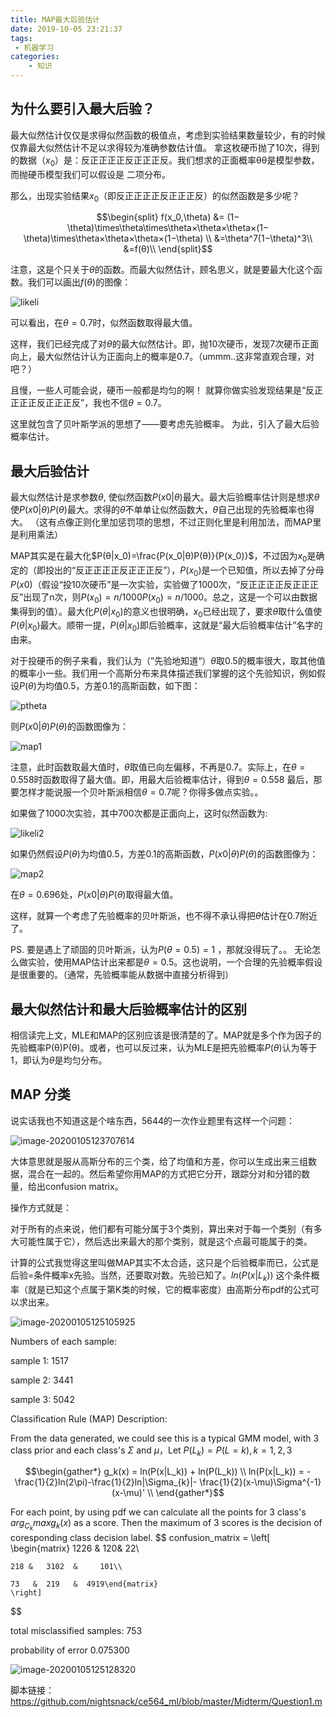 ```yaml
---
title: MAP最大后验估计
date: 2019-10-05 23:21:37
tags:
 - 机器学习
categories: 
    - 知识
---
```


## 为什么要引入最大后验？

最大似然估计仅仅是求得似然函数的极值点，考虑到实验结果数量较少，有的时候仅靠最大似然估计不足以求得较为准确参数估计值。
拿这枚硬币抛了10次，得到的数据（$x_0$）是：反正正正正反正正正反。我们想求的正面概率θθ是模型参数，而抛硬币模型我们可以假设是 二项分布。

<!-- more -->



那么，出现实验结果$x_0$（即反正正正正反正正正反）的似然函数是多少呢？

$$\begin{split}
f(x_0,\theta) &= (1−\theta)\times\theta\times\theta×\theta×\theta×(1−\theta)\times\theta×\theta×\theta×(1−\theta) \\
&=\theta^7(1−\theta)^3\\
&=f(θ)\\
\end{split}$$



注意，这是个只关于$\theta$的函数。而最大似然估计，顾名思义，就是要最大化这个函数。我们可以画出$f(θ)$的图像：

![likeli](https://tva1.sinaimg.cn/large/006tNbRwly1galj8v8jn8j31bk0qomyt.jpg)

可以看出，在$θ=0.7$时，似然函数取得最大值。

这样，我们已经完成了对$θ$的最大似然估计。即，抛10次硬币，发现7次硬币正面向上，最大似然估计认为正面向上的概率是0.7。（ummm..这非常直观合理，对吧？）

且慢，一些人可能会说，硬币一般都是均匀的啊！ 就算你做实验发现结果是“反正正正正反正正正反”，我也不信$θ=0.7$。

这里就包含了贝叶斯学派的思想了——要考虑先验概率。 为此，引入了最大后验概率估计。



## 最大后验估计

最大似然估计是求参数$θ$, 使似然函数$P(x0|θ)$最大。最大后验概率估计则是想求$θ$使$P(x0|θ)P(θ)$最大。求得的$θ$不单单让似然函数大，$θ$自己出现的先验概率也得大。 （这有点像正则化里加惩罚项的思想，不过正则化里是利用加法，而MAP里是利用乘法）

MAP其实是在最大化$P(θ|x_0)=\frac{P(x_0|θ)P(θ)}{P(x_0)}$，不过因为$x_0$是确定的（即投出的“反正正正正反正正正反”），$P(x_0)$是一个已知值，所以去掉了分母$P(x0)$（假设“投10次硬币”是一次实验，实验做了1000次，“反正正正正反正正正反”出现了n次，则$P(x_0)=n/1000P(x_0)=n/1000$。总之，这是一个可以由数据集得到的值）。最大化$P(θ|x_0)$的意义也很明确，$x_0$已经出现了，要求$θ$取什么值使$P(θ|x_0)$最大。顺带一提，$P(θ|x_0)$即后验概率，这就是“最大后验概率估计”名字的由来。


对于投硬币的例子来看，我们认为（”先验地知道“）$θ$取0.5的概率很大，取其他值的概率小一些。我们用一个高斯分布来具体描述我们掌握的这个先验知识，例如假设$P(θ)$为均值0.5，方差0.1的高斯函数，如下图：

![ptheta](https://tva1.sinaimg.cn/large/006tNbRwly1galkg7t34cj30zk0qomyd.jpg)



则$P(x0|θ)P(θ)$的函数图像为：

![map1](https://tva1.sinaimg.cn/large/006tNbRwly1galkgdntyfj30zk0qodgz.jpg)

注意，此时函数取最大值时，$θ$取值已向左偏移，不再是0.7。实际上，在$θ=0.558$时函数取得了最大值。即，用最大后验概率估计，得到$θ=0.558$
最后，那要怎样才能说服一个贝叶斯派相信$θ=0.7$呢？你得多做点实验。。

如果做了1000次实验，其中700次都是正面向上，这时似然函数为:

![likeli2](https://tva1.sinaimg.cn/large/006tNbRwly1galkglnlzaj30zk0qomy1.jpg)

如果仍然假设$P(θ)$为均值0.5，方差0.1的高斯函数，$P(x0|θ)P(θ)$的函数图像为：

![map2](https://tva1.sinaimg.cn/large/006tNbRwly1galkgtqxixj30zk0qoaat.jpg)

在$θ=0.696$处，$P(x0|θ)P(θ)$取得最大值。

这样，就算一个考虑了先验概率的贝叶斯派，也不得不承认得把$θ$估计在0.7附近了。

PS. 要是遇上了顽固的贝叶斯派，认为$P(θ=0.5)=1$ ，那就没得玩了。。 无论怎么做实验，使用MAP估计出来都是$θ=0.5$。这也说明，一个合理的先验概率假设是很重要的。（通常，先验概率能从数据中直接分析得到）

## 最大似然估计和最大后验概率估计的区别
相信读完上文，MLE和MAP的区别应该是很清楚的了。MAP就是多个作为因子的先验概率P(θ)P(θ)。或者，也可以反过来，认为MLE是把先验概率$P(θ)$认为等于1，即认为$θ$是均匀分布。



## MAP 分类

说实话我也不知道这是个啥东西，5644的一次作业题里有这样一个问题：

![image-20200105123707614](https://tva1.sinaimg.cn/large/006tNbRwly1galkxp2e62j31go0u048z.jpg)

大体意思就是服从高斯分布的三个类，给了均值和方差，你可以生成出来三组数据，混合在一起的。然后希望你用MAP的方式把它分开，跟踪分对和分错的数量，给出confusion matrix。

操作方式就是：

对于所有的点来说，他们都有可能分属于3个类别，算出来对于每一个类别（有多大可能性属于它），然后选出来最大的那个类别，就是这个点最可能属于的类。



计算的公式我觉得这里叫做MAP其实不太合适，这只是个后验概率而已，公式是后验=条件概率x先验。当然，还要取对数。先验已知了。$ln(P(x|L_k))$ 这个条件概率（就是已知这个点属于第K类的时候，它的概率密度）由高斯分布pdf的公式可以求出来。

![image-20200105125105925](https://tva1.sinaimg.cn/large/006tNbRwly1gallc873upj30so0mg104.jpg)

Numbers of each sample:
    
sample 1: 1517 
    
sample 2: 3441 
    
sample 3: 5042 


  Classification Rule (MAP) Description:

  From the data generated, we could see this is a typical GMM model, with 3 class prior and each class's $\Sigma$ and $\mu$，Let $P(L_k) = P(L=k),k ={1,2,3}$



  $$\begin{gather*}
    g_k(x) = ln(P(x|L_k)) + ln(P(L_k)) \\
    ln(P(x|L_k))  = -\frac{1}{2}ln(2\pi)-\frac{1}{2}ln|\Sigma_{k}|- \frac{1}{2}(x-\mu)\Sigma^{-1}(x-\mu)'   \\     
\end{gather*}$$  



  For each point, by using pdf we can calculate all the points for 3 class's $arg_{C_k}maxg_k(x)$ 
  as a score. Then the maximum of 3 scores is the decision of coresponding class decision label. 
$$
confusion\_matrix = 
              \left[
        \begin{matrix}
    1226 & 120& 22\\
    
    218 &   3102  &     101\\
    
    73   &  219   &  4919\end{matrix} 
    \right]
$$

total misclassified samples: 753 

probability of error 0.075300 

![image-20200105125128320](https://tva1.sinaimg.cn/large/006tNbRwly1gallcmnakrj30kq0ku459.jpg)

脚本链接：
https://github.com/nightsnack/ce564_ml/blob/master/Midterm/Question1.m